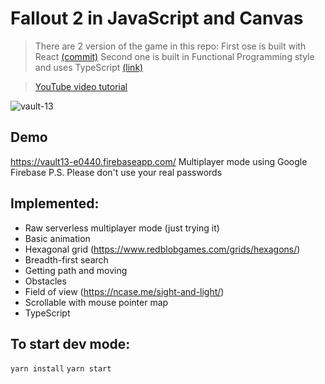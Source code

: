 # Fallout 2 in JavaScript and Canvas

> There are 2 version of the game in this repo:
> First ose is built with React [(commit)](https://github.com/RinatRezyapov/Vault-13/commit/3cdad138492932fc042d4408a6185c80f4dcc9f4)
> Second one is built in Functional Programming style and uses TypeScript [(link)](https://github.com/RinatRezyapov/Vault-13/commit/c38eba8e30b26020bb85ed537e3e9c96e76bd2b6) 

>[YouTube video tutorial](https://www.youtube.com/playlist?list=PLshG9vHWHGOgPIs2oarf1ZBTho5Jbg9JF)

![vault-13](https://firebasestorage.googleapis.com/v0/b/vault13-e0440.appspot.com/o/fallout2js.gif?alt=media&token=e7d89e8e-f048-4446-914f-b49a0e40e2b7)

## Demo
https://vault13-e0440.firebaseapp.com/
Multiplayer mode using Google Firebase
P.S. Please don't use your real passwords

## Implemented: 

* Raw serverless multiplayer mode (just trying it)
* Basic animation
* Hexagonal grid (https://www.redblobgames.com/grids/hexagons/)
* Breadth-first search
* Getting path and moving
* Obstacles
* Field of view (https://ncase.me/sight-and-light/)
* Scrollable with mouse pointer map
* TypeScript


## To start dev mode:
```yarn install```
```yarn start```
